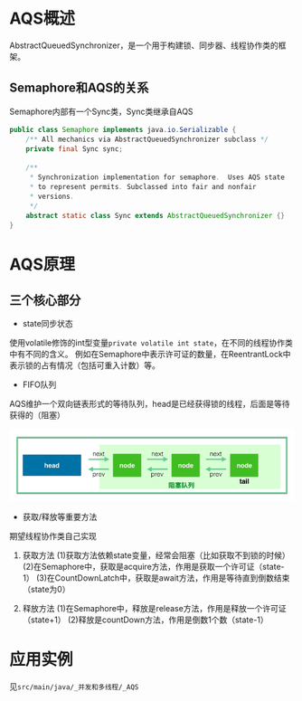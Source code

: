 # AQS概述

AbstractQueuedSynchronizer，是一个用于构建锁、同步器、线程协作类的框架。

## Semaphore和AQS的关系

Semaphore内部有一个Sync类，Sync类继承自AQS

```java
public class Semaphore implements java.io.Serializable {
    /** All mechanics via AbstractQueuedSynchronizer subclass */
    private final Sync sync;

    /**
     * Synchronization implementation for semaphore.  Uses AQS state
     * to represent permits. Subclassed into fair and nonfair
     * versions.
     */
    abstract static class Sync extends AbstractQueuedSynchronizer {}
}
```

# AQS原理

## 三个核心部分

- state同步状态

使用volatile修饰的int型变量`private volatile int state`，在不同的线程协作类中有不同的含义。
例如在Semaphore中表示许可证的数量，在ReentrantLock中表示锁的占有情况（包括可重入计数）等。

- FIFO队列

AQS维护一个双向链表形式的等待队列，head是已经获得锁的线程，后面是等待获得的（阻塞）

![AQS-1](img/AQS-1.png)

- 获取/释放等重要方法

期望线程协作类自己实现

1. 获取方法
   (1)获取方法依赖state变量，经常会阻塞（比如获取不到锁的时候）
   (2)在Semaphore中，获取是acquire方法，作用是获取一个许可证（state-1）
   (3)在CountDownLatch中，获取是await方法，作用是等待直到倒数结束（state为0）
   
2. 释放方法
   (1)在Semaphore中，释放是release方法，作用是释放一个许可证（state+1）
   (2)释放是countDown方法，作用是倒数1个数（state-1）
   
# 应用实例

见`src/main/java/_并发和多线程/_AQS`